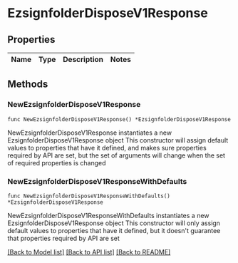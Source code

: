 # EzsignfolderDisposeV1Response

## Properties

Name | Type | Description | Notes
------------ | ------------- | ------------- | -------------

## Methods

### NewEzsignfolderDisposeV1Response

`func NewEzsignfolderDisposeV1Response() *EzsignfolderDisposeV1Response`

NewEzsignfolderDisposeV1Response instantiates a new EzsignfolderDisposeV1Response object
This constructor will assign default values to properties that have it defined,
and makes sure properties required by API are set, but the set of arguments
will change when the set of required properties is changed

### NewEzsignfolderDisposeV1ResponseWithDefaults

`func NewEzsignfolderDisposeV1ResponseWithDefaults() *EzsignfolderDisposeV1Response`

NewEzsignfolderDisposeV1ResponseWithDefaults instantiates a new EzsignfolderDisposeV1Response object
This constructor will only assign default values to properties that have it defined,
but it doesn't guarantee that properties required by API are set


[[Back to Model list]](../README.md#documentation-for-models) [[Back to API list]](../README.md#documentation-for-api-endpoints) [[Back to README]](../README.md)


